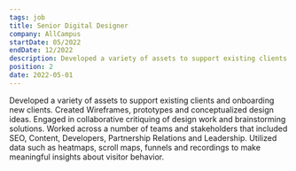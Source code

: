 ```yaml
---
tags: job
title: Senior Digital Designer
company: AllCampus
startDate: 05/2022
endDate: 12/2022
description: Developed a variety of assets to support existing clients and onboarding new clients. Created Wireframes, prototypes and conceptualized design ideas. Engaged in collaborative critiquing of design work and brainstorming solutions. Worked across a number of teams and stakeholders that included SEO, Content, Developers, Partnership Relations and Leadership. Utilized data such as heatmaps, scroll maps, funnels and recordings to make meaningful insights about visitor behavior.
position: 2
date: 2022-05-01
---
```


Developed a variety of assets to support existing clients and onboarding new clients. Created Wireframes, prototypes and conceptualized design ideas. Engaged in collaborative critiquing of design work and brainstorming solutions. Worked across a number of teams and stakeholders that included SEO, Content, Developers, Partnership Relations and Leadership. Utilized data such as heatmaps, scroll maps, funnels and recordings to make meaningful insights about visitor behavior.